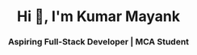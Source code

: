 <h1 align="center">Hi 👋, I'm Kumar Mayank </h1>
<h3 align="center">Aspiring Full-Stack Developer | MCA Student 




